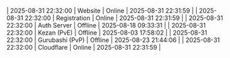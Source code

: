 | 2025-08-31 22:32:00 | Website | Online | 2025-08-31 22:31:59 |
| 2025-08-31 22:32:00 | Registration | Online | 2025-08-31 22:31:59 |
| 2025-08-31 22:32:00 | Auth Server | Offline | 2025-08-18 09:33:31 |
| 2025-08-31 22:32:00 | Kezan (PvE) | Offline | 2025-08-03 17:58:02 |
| 2025-08-31 22:32:00 | Gurubashi (PvP) | Offline | 2025-08-23 21:44:06 |
| 2025-08-31 22:32:00 | Cloudflare | Online | 2025-08-31 22:31:59 |
